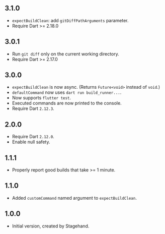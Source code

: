 ## 3.1.0

- `expectBuildClean`: add `gitDiffPathArguments` parameter.
- Require Dart >= 2.18.0

## 3.0.1

- Run `git diff` only on the current working directory.
- Require Dart >= 2.17.0

## 3.0.0

- `expectBuildClean` is now async. (Returns `Future<void>` instead of `void`.)
- `defaultCommand` now uses `dart run build_runner...`.
- Now supports `flutter test`.
- Executed commands are now printed to the console.
- Require Dart `2.12.3`.

## 2.0.0

- Require Dart `2.12.0`.
- Enable null safety.

## 1.1.1

- Properly report good builds that take >= 1 minute.

## 1.1.0

- Added `customCommand` named argument to `expectBuildClean`.

## 1.0.0

- Initial version, created by Stagehand.
